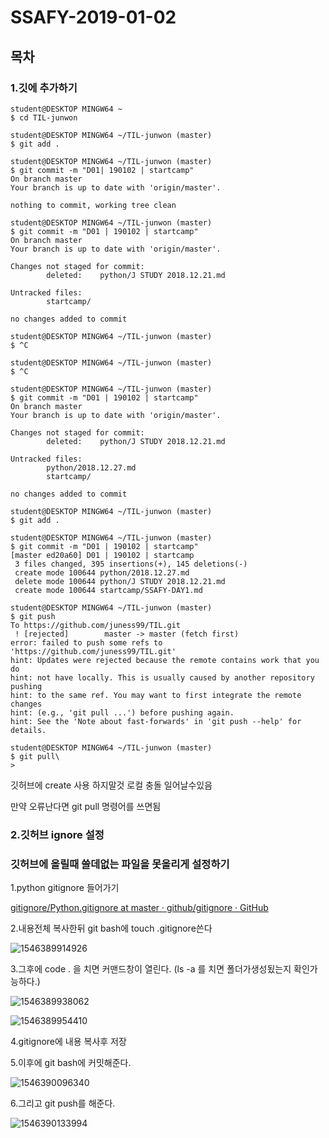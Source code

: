 # SSAFY-2019-01-02

## 목차

### 1.깃에 추가하기

```
student@DESKTOP MINGW64 ~
$ cd TIL-junwon

student@DESKTOP MINGW64 ~/TIL-junwon (master)
$ git add .

student@DESKTOP MINGW64 ~/TIL-junwon (master)
$ git commit -m "D01| 190102 | startcamp"
On branch master
Your branch is up to date with 'origin/master'.

nothing to commit, working tree clean

student@DESKTOP MINGW64 ~/TIL-junwon (master)
$ git commit -m "D01 | 190102 | startcamp"
On branch master
Your branch is up to date with 'origin/master'.

Changes not staged for commit:
        deleted:    python/J STUDY 2018.12.21.md

Untracked files:
        startcamp/

no changes added to commit

student@DESKTOP MINGW64 ~/TIL-junwon (master)
$ ^C

student@DESKTOP MINGW64 ~/TIL-junwon (master)
$ ^C

student@DESKTOP MINGW64 ~/TIL-junwon (master)
$ git commit -m "D01 | 190102 | startcamp"
On branch master
Your branch is up to date with 'origin/master'.

Changes not staged for commit:
        deleted:    python/J STUDY 2018.12.21.md

Untracked files:
        python/2018.12.27.md
        startcamp/

no changes added to commit

student@DESKTOP MINGW64 ~/TIL-junwon (master)
$ git add .

student@DESKTOP MINGW64 ~/TIL-junwon (master)
$ git commit -m "D01 | 190102 | startcamp"
[master ed20a60] D01 | 190102 | startcamp
 3 files changed, 395 insertions(+), 145 deletions(-)
 create mode 100644 python/2018.12.27.md
 delete mode 100644 python/J STUDY 2018.12.21.md
 create mode 100644 startcamp/SSAFY-DAY1.md

student@DESKTOP MINGW64 ~/TIL-junwon (master)
$ git push
To https://github.com/juness99/TIL.git
 ! [rejected]        master -> master (fetch first)
error: failed to push some refs to 'https://github.com/juness99/TIL.git'
hint: Updates were rejected because the remote contains work that you do
hint: not have locally. This is usually caused by another repository pushing
hint: to the same ref. You may want to first integrate the remote changes
hint: (e.g., 'git pull ...') before pushing again.
hint: See the 'Note about fast-forwards' in 'git push --help' for details.

student@DESKTOP MINGW64 ~/TIL-junwon (master)
$ git pull\
>

```

깃허브에 create 사용 하지말것 로컬 충돌 일어날수있음

만약 오류난다면 git pull 명령어를 쓰면됨 



### 2.깃허브 ignore 설정

### 깃허브에 올릴때 쓸데없는 파일을 못올리게 설정하기

1.python gitignore 들어가기

[gitignore/Python.gitignore at master · github/gitignore · GitHub](https://github.com/github/gitignore/blob/master/Python.gitignore)

2.내용전체 복사한뒤 git bash에 touch .gitignore쓴다

![1546389914926](C:\Users\student\AppData\Roaming\Typora\typora-user-images\1546389914926.png)

3.그후에 code . 을 치면 커맨드창이 열린다. (ls -a 를 치면 폴더가생성됬는지 확인가능하다.)

![1546389938062](C:\Users\student\AppData\Roaming\Typora\typora-user-images\1546389938062.png)

![1546389954410](C:\Users\student\AppData\Roaming\Typora\typora-user-images\1546389954410.png)

4.gitignore에 내용 복사후 저장

5.이후에 git bash에 커밋해준다.

![1546390096340](C:\Users\student\AppData\Roaming\Typora\typora-user-images\1546390096340.png)

6.그리고 git push를 해준다.

![1546390133994](C:\Users\student\AppData\Roaming\Typora\typora-user-images\1546390133994.png)